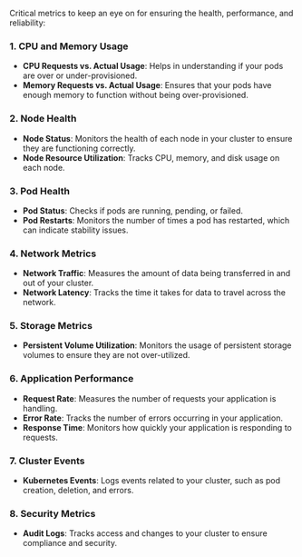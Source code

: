 Critical metrics to keep an eye on for ensuring the health, performance, and reliability:

### 1. **CPU and Memory Usage**
   - **CPU Requests vs. Actual Usage**: Helps in understanding if your pods are over or under-provisioned.
   - **Memory Requests vs. Actual Usage**: Ensures that your pods have enough memory to function without being over-provisioned.

### 2. **Node Health**
   - **Node Status**: Monitors the health of each node in your cluster to ensure they are functioning correctly.
   - **Node Resource Utilization**: Tracks CPU, memory, and disk usage on each node.

### 3. **Pod Health**
   - **Pod Status**: Checks if pods are running, pending, or failed.
   - **Pod Restarts**: Monitors the number of times a pod has restarted, which can indicate stability issues.

### 4. **Network Metrics**
   - **Network Traffic**: Measures the amount of data being transferred in and out of your cluster.
   - **Network Latency**: Tracks the time it takes for data to travel across the network.

### 5. **Storage Metrics**
   - **Persistent Volume Utilization**: Monitors the usage of persistent storage volumes to ensure they are not over-utilized.

### 6. **Application Performance**
   - **Request Rate**: Measures the number of requests your application is handling.
   - **Error Rate**: Tracks the number of errors occurring in your application.
   - **Response Time**: Monitors how quickly your application is responding to requests.

### 7. **Cluster Events**
   - **Kubernetes Events**: Logs events related to your cluster, such as pod creation, deletion, and errors.

### 8. **Security Metrics**
   - **Audit Logs**: Tracks access and changes to your cluster to ensure compliance and security.
